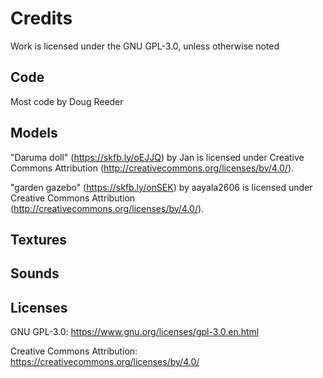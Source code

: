 # Credits
Work is licensed under the GNU GPL-3.0, unless otherwise noted

## Code

Most code by Doug Reeder

## Models

"Daruma doll" (https://skfb.ly/oEJJQ) by Jan is licensed under Creative Commons Attribution (http://creativecommons.org/licenses/by/4.0/).

"garden gazebo" (https://skfb.ly/onSEK) by aayala2606 is licensed under Creative Commons Attribution (http://creativecommons.org/licenses/by/4.0/).

## Textures


## Sounds


## Licenses

GNU GPL-3.0: https://www.gnu.org/licenses/gpl-3.0.en.html

Creative Commons Attribution: https://creativecommons.org/licenses/by/4.0/
